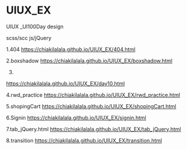 # UIUX_EX
UIUX _UI100Day design 

scss/scc 
js/jQuery

1.404
https://chiakilalala.github.io/UIUX_EX/404.html

2.boxshadow
https://chiakilalala.github.io/UIUX_EX/boxshadow.html

3.
https://chiakilalala.github.io/UIUX_EX/day10.html

4.rwd_practice
https://chiakilalala.github.io/UIUX_EX/rwd_practice.html

5.shopingCart
https://chiakilalala.github.io/UIUX_EX/shopingCart.html

6.Signin
https://chiakilalala.github.io/UIUX_EX/signin.html

7.tab_jQuery.html
https://chiakilalala.github.io/UIUX_EX/tab_jQuery.html

8.transition
https://chiakilalala.github.io/UIUX_EX/transition.html
